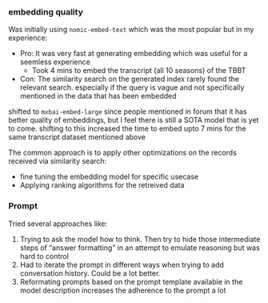 ### embedding quality

Was initially using `nomic-embed-text` which was the most popular but in my experience:

- Pro: It was very fast at generating embedding which was useful for a seemless experience
    - Took 4 mins to embed the transcript (all 10 seasons) of the TBBT
- Con: The similarity search on the generated index rarely found the relevant search. especially if the query is vague and not specifically mentioned in the data that has been embedded

shifted to `mxbai-embed-large` since people mentioned in forum that it has better quality of embeddings, but I feel there is still a SOTA model that is yet to come. shifting to this increased the time to embed upto 7 mins for the same transcript dataset mentioned above

The common approach is to apply other optimizations on the records received via similarity search:

- fine tuning the embedding model for specific usecase
- Applying ranking algorithms for the retreived data

### Prompt

Tried several approaches like:

1. Trying to ask the model how to think. Then try to hide those intermediate steps of “answer formatting” in an attempt to emulate reasoning but was hard to control
2. Had to iterate the prompt in different ways when trying to add conversation history. Could be a lot better.
3. Reformating prompts based on the prompt template available in the model description increases the adherence to the prompt a lot